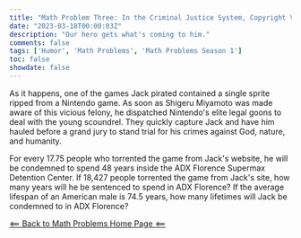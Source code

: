 ```yaml
---
title: "Math Problem Three: In the Criminal Justice System, Copyright Violations are Considered Especially Heinous"
date: "2023-03-18T00:00:03Z"
description: "Our hero gets what's coming to him."
comments: false
tags: ['Humor', 'Math Problems', 'Math Problems Season 1']
toc: false
showdate: false
---
```



As it happens, one of the games Jack pirated contained a single sprite ripped from a Nintendo game. As soon as Shigeru Miyamoto was made aware of this vicious felony, he dispatched Nintendo's elite legal goons to deal with the young scoundrel. They quickly capture Jack and have him hauled before a grand jury to stand trial for his crimes against God, nature, and humanity. 

For every 17.75 people who torrented the game from Jack's website, he will be condemned to spend 48 years inside the ADX Florence Supermax Detention Center. If 18,427 people torrented the game from Jack's site, how many years will he be sentenced to spend in ADX Florence? If the average lifespan of an American male is 74.5 years, how many lifetimes will Jack be condemned to in ADX Florence?

[<== Back to Math Problems Home Page <==](/humor/problems/#season-one-the-tale-of-a-wayward-jack)
